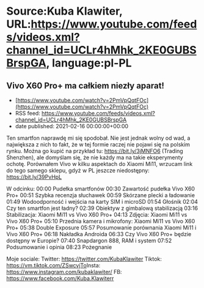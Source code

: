 # Source:Kuba Klawiter, URL:https://www.youtube.com/feeds/videos.xml?channel_id=UCLr4hMhk_2KE0GUBSBrspGA, language:pl-PL

## Vivo X60 Pro+ ma całkiem niezły aparat!
 - [https://www.youtube.com/watch?v=2PmVpQqtFOc](https://www.youtube.com/watch?v=2PmVpQqtFOc)
 - RSS feed: https://www.youtube.com/feeds/videos.xml?channel_id=UCLr4hMhk_2KE0GUBSBrspGA
 - date published: 2021-02-16 00:00:00+00:00

Ten smartfon naprawdę mi się spodobał. Nie jest jednak wolny od wad, a największa z nich to fakt, że w tej formie raczej nie pojawi się na polskim rynku. Można go kupić na przykład tu: https://bit.ly/3jMNFO6 (Trading Shenzhen), ale domyślam się, że nie każdy ma na takie eksperymenty ochotę. Porównałem Vivo w kilku aspektach do Xiaomi Mi11, wrzucam link do tego samego sklepu, gdyż w PL jeszcze niedostępny: https://bit.ly/39PvHpL

W odcinku:
00:00 Pudełka smartfonów
00:30 Zawartość pudełka Vivo X60 Pro+
00:51 Szybka recenzja słuchawek
00:59 Skórzane plecki a ładowanie
01:49 Wodoodporność i wejścia na karty SIM i microSD
01:54 Głośnik
02:04 Czy ten smartfon jest ładny?
02:39 Obiektyw z gimbalową stabilizacją
03:16 Stabilizacja: Xiaomi Mi11 vs Vivo X60 Pro+
04:13 Zdjęcia: Xiaomi Mi11 vs Vivo X60 Pro+
05:10 Przednia kamera i mikrofony: Xiaomi Mi11 vs Vivo X60 Pro+
05:38 Double Exposure
05:57 Posumowanie porównania Xiaomi Mi11 i Vivo X60 Pro+
06:18 Nakładka Androida
06:33 Czy Vivo X60 Pro+ będzie dostępny w Europie?
07:40 Snapdargon 888, RAM i system
07:52 Podsumowanie i opinia
08:23 Pożegnanie

Moje sociale: 
Twitter: https://twitter.com/KubaKlawiter
Tiktok: https://vm.tiktok.com/ZSwcvjTo​
Insta: https://www.instagram.com/kubaklawiter/
FB: https://www.facebook.com/Kuba.Klawiterr

